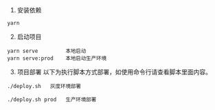 1. 安装依赖
```
yarn
```

2. 启动项目
```
yarn serve         本地启动
yarn serve:prod    本地启动生产环境
```

3. 项目部署
以下为执行脚本方式部署，如使用命令行请查看脚本里面内容。

```
./deploy.sh   灰度环境部署

./deploy.sh prod   生产环境部署
```
